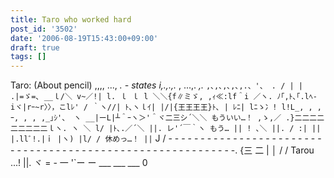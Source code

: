 ```yaml
---
title: Taro who worked hard
post_id: '3502'
date: '2006-08-19T15:43:00+09:00'
draft: true
tags: []
---
```


Taro: (About pencil) ,,,, ..., _. \- states i,.,.,._ , ...,. _,._ `,､,､,､,､,.、'、 . / | | .|=ゞ=､ __ｌ/＼ v~／!| l. ｌ ｌ l ＼＼{f∥ミゞ, ,ｨ≪:lf＾i ／ヽ. ﾉ｢,ﾄ､｢.lﾍ‐iヾ|rｰ~r〉〉，こlﾚ' / ｀ヽ//| ﾄ､ヽｌｲ| |/|{王王王王}ﾄ､ | ﾚﾆ| lﾆゝ冫! l!L_, , ,ｰ, , , ,_｣ｼ'、 ヽ __|ーL|┴＾ｰヽ＞'＾ヾ二三シ´＼＼ もういい…！ ,ゝ,／ .}二二二二二二二二二ｌヽ. ヽ ＼ l/ |ﾄ､.／´＼ ||. レ'´￣｀ヽ もう… || ! ､＼ ||. / :| || |.llﾞ!.|ｉ |ヽ) |l/ / 休めっ…！ ||` J / - - - - - - - - - - - - - - - - - - - - - - - - - - - - - - - - - - - - - - - - - - - - - - - - - - - - - - - - - - -. {三 二 | │ / / Tarou ...! ||. ヾ = - 一 '`ー ー ___ ___ ___ 0
